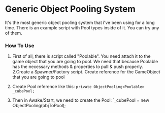 # Generic Object Pooling System

It's the most generic object pooling system that i've been using for a long time. There is an example script with Pool types inside of it. You can try any of them.

### How To Use

1. First of all, there is script called "Poolable". You need attach it to the game object that you are going to pool. We need that because Poolable has the necessary methods & properties to pull & push properly.
2.Create a Spawner/Factory script. Create reference for the GameObject that you are going to pool
3. Create Pool reference like this: 
`private ObjectPooling<Poolable> _cubePool;`

4. Then in Awake/Start, we need to create the Pool:
`_cubePool = new ObjectPooling<Poolable>(objToPool);
